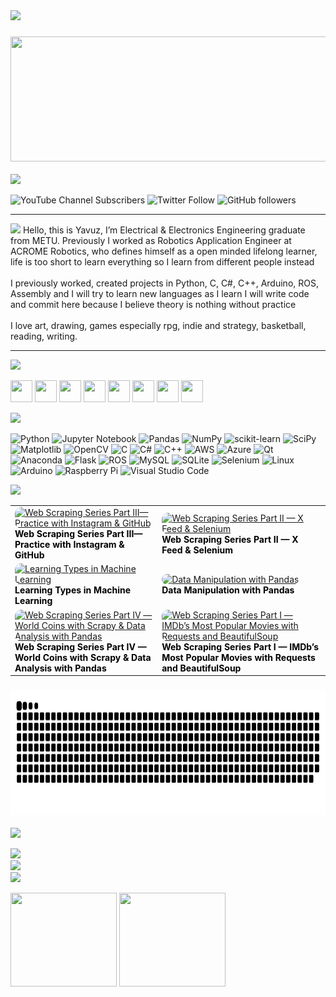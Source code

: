 <img src="https://capsule-render.vercel.app/api?type=waving&color=30:DA3068,80:14469F&height=250&section=header&text=Hello%20There👋&animation=fadeIn&fontSize=90" />

### <img src="https://media.giphy.com/media/pIMlKqgdZgvo4/giphy.gif" height="200px" width="850px">
[![](https://visitcount.itsvg.in/api?id=yavuzCodiin&icon=9&color=6)](https://visitcount.itsvg.in) 

![YouTube Channel Subscribers](https://img.shields.io/youtube/channel/subscribers/UC-P2F9D65eXks4ORF1sFO1Q?logoColor=%DA3068CE&style=social) ![Twitter Follow](https://img.shields.io/twitter/follow/yavuz_ertugrull?logoColor=%2322FAAB&style=social) ![GitHub followers](https://img.shields.io/github/followers/yavuzCodiin?logoColor=%23CD6B00&style=social) 

---
<img src="https://capsule-render.vercel.app/api?type=rect&color=30:D7B8F3,80:B8B8F3&height=180&section=header&text=🤖About%20Me&fontSize=90" />
Hello, this is Yavuz, I’m Electrical & Electronics Engineering graduate from METU. Previously I worked as Robotics Application Engineer at ACROME Robotics, who defines himself as a open minded lifelong learner, life is too short to learn everything so I learn from different people instead<br><br>I previously worked, created projects in Python, C, C#, C++, Arduino, ROS, Assembly and I will try to learn new languages as I learn I will write code and commit here because I believe theory is nothing without practice<br><br>I love art, drawing, games especially rpg, indie and strategy, basketball, reading, writing.


---
<img src="https://capsule-render.vercel.app/api?type=rect&color=30:00C1D0,80:0A0F44&height=180&section=header&text=🌐Socials&fontSize=90" />

[<img src="https://img.icons8.com/external-fauzidea-gradient-fauzidea/344/external-website-online-learning-fauzidea-gradient-fauzidea-2.png" height="35" width="35px">](https://yavuzertugrul.com/) 
[<img src="https://img.icons8.com/nolan/344/steam--v1.png" height="35px" width="35px">](https://steamcommunity.com/profiles/76561198094163565/)
[<img src="https://img.icons8.com/nolan/344/twitter-squared.png" height="35px" width="35px">](https://twitter.com/yavuz_ertugrull)
[<img src="https://img.icons8.com/nolan/344/instagram-new.png" height="35px" width="35px">](https://www.instagram.com/yavuz_ertugrull/)
[<img src="https://img.icons8.com/nolan/344/linkedin.png" height="35px" width="35px">](https://www.linkedin.com/in/yavuz-ertu%C4%9Frul123/)
[<img src="https://img.icons8.com/nolan/344/reddit.png" height="35px" width="35px">](https://www.reddit.com/user/TheBigBadA_I)
[<img src="https://img.icons8.com/nolan/344/youtube-squared.png" height="35px" width="35px">](https://www.youtube.com/channel/UC-P2F9D65eXks4ORF1sFO1Q)
[<img src="https://img.icons8.com/nolan/344/headphones.png" height="35px" width="35px">](https://www.youtube.com/watch?v=35UImtLx8N4&list=PLLNrGtVmTmatsOIngvxS3UEHUzgZFgzc_)


<img src="https://capsule-render.vercel.app/api?type=rect&color=30:DAFF7D,80:B2EE9B&height=180&section=header&text=💻Tech%20Stack&fontSize=90" />

![Python](https://img.shields.io/badge/python-3670A0?style=for-the-badge&logo=python&logoColor=ffdd54) ![Jupyter Notebook](https://img.shields.io/badge/jupyter-%23FA0F00.svg?style=for-the-badge&logo=jupyter&logoColor=white) ![Pandas](https://img.shields.io/badge/pandas-%23150458.svg?style=for-the-badge&logo=pandas&logoColor=white) ![NumPy](https://img.shields.io/badge/numpy-%23013243.svg?style=for-the-badge&logo=numpy&logoColor=white) ![scikit-learn](https://img.shields.io/badge/scikit--learn-%23F7931E.svg?style=for-the-badge&logo=scikit-learn&logoColor=white) ![SciPy](https://img.shields.io/badge/SciPy-%230C55A5.svg?style=for-the-badge&logo=scipy&logoColor=%white) ![Matplotlib](https://img.shields.io/badge/Matplotlib-%23ffffff.svg?style=for-the-badge&logo=Matplotlib&logoColor=black) ![OpenCV](https://img.shields.io/badge/opencv-%23white.svg?style=for-the-badge&logo=opencv&logoColor=white)
![C](https://img.shields.io/badge/c-%2300599C.svg?style=for-the-badge&logo=c&logoColor=white) ![C#](https://img.shields.io/badge/c%23-%23239120.svg?style=for-the-badge&logo=csharp&logoColor=white) ![C++](https://img.shields.io/badge/c++-%2300599C.svg?style=for-the-badge&logo=c%2B%2B&logoColor=white) ![AWS](https://img.shields.io/badge/AWS-%23FF9900.svg?style=for-the-badge&logo=amazon-aws&logoColor=white) ![Azure](https://img.shields.io/badge/azure-%230072C6.svg?style=for-the-badge&logo=microsoftazure&logoColor=white) ![Qt](https://img.shields.io/badge/Qt-%23217346.svg?style=for-the-badge&logo=Qt&logoColor=white) ![Anaconda](https://img.shields.io/badge/Anaconda-%2344A833.svg?style=for-the-badge&logo=anaconda&logoColor=white) ![Flask](https://img.shields.io/badge/flask-%23000.svg?style=for-the-badge&logo=flask&logoColor=white) ![ROS](https://img.shields.io/badge/ros-%230A0FF9.svg?style=for-the-badge&logo=ros&logoColor=white) ![MySQL](https://img.shields.io/badge/mysql-%2300f.svg?style=for-the-badge&logo=mysql&logoColor=white) ![SQLite](https://img.shields.io/badge/sqlite-%2307405e.svg?style=for-the-badge&logo=sqlite&logoColor=white) ![Selenium](https://img.shields.io/badge/-selenium-%43B02A?style=for-the-badge&logo=selenium&logoColor=white) ![Linux](https://img.shields.io/badge/Linux-FCC624?style=for-the-badge&logo=linux&logoColor=black) ![Arduino](https://img.shields.io/badge/-Arduino-00979D?style=for-the-badge&logo=Arduino&logoColor=white) ![Raspberry Pi](https://img.shields.io/badge/-RaspberryPi-C51A4A?style=for-the-badge&logo=Raspberry-Pi) ![Visual Studio Code](https://img.shields.io/badge/Visual%20Studio%20Code-0078d7.svg?style=for-the-badge&logo=visual-studio-code&logoColor=white)

<img src="https://capsule-render.vercel.app/api?type=rect&color=30:350068,80:FF6978&height=180&section=header&text=%20✍️Recent%20Posts&fontSize=90" />

<table>
  <!-- ... previous rows ... -->
  <tr>
    <td>
      <a target="_blank" href="https://levelup.gitconnected.com/web-scraping-series-part-iii-practice-with-instagram-github-99359590198f">
        <img src="https://miro.medium.com/v2/resize:fit:1100/format:webp/1*2N1fMWzXoi2HHAdkCD-evw.png" alt="Web Scraping Series Part III— Practice with Instagram & GitHub" width="100px" style="border-radius: 10px;">
      </a>
      <br>
      <a target="_blank" href="https://levelup.gitconnected.com/web-scraping-series-part-iii-practice-with-instagram-github-99359590198f" style="text-decoration: none; color: #000;">
        <b>Web Scraping Series Part III— Practice with Instagram & GitHub</b>
      </a>
    </td>
    <td>
      <a target="_blank" href="https://levelup.gitconnected.com/web-scraping-series-part-ii-x-feed-selenium-c10ceb4b1a12">
        <img src="https://miro.medium.com/v2/resize:fit:1100/format:webp/1*wrPw23NO1dk0EqOzla9d-g.png" alt="Web Scraping Series Part II — X Feed & Selenium" width="100px" style="border-radius: 10px;">
      </a>
      <br>
      <a target="_blank" href="https://levelup.gitconnected.com/web-scraping-series-part-ii-x-feed-selenium-c10ceb4b1a12" style="text-decoration: none; color: #000;">
        <b>Web Scraping Series Part II — X Feed & Selenium</b>
      </a>
    </td>
  </tr>
  <tr>
    <td>
      <a target="_blank" href="https://yavuzertugrul.medium.com/learning-types-in-machine-learning-3754fc3da961">
        <img src="https://miro.medium.com/v2/resize:fit:4800/format:webp/0*_tRQvrOetkIkkUxs" alt="Learning Types in Machine Learning" width="100px" style="border-radius: 10px;">
      </a>
      <br>
      <a target="_blank" href="https://yavuzertugrul.medium.com/learning-types-in-machine-learning-3754fc3da961" style="text-decoration: none; color: #000;">
        <b>Learning Types in Machine Learning</b>
      </a>
    </td>
    <td>
      <a target="_blank" href="https://medium.com/gitconnected/data-manipulation-with-pandas-d1be327c1096">
        <img src="https://miro.medium.com/v2/resize:fit:640/format:webp/1*neODT6lH3pGLCu0N4r_bCA.gif" alt="Data Manipulation with Pandas" width="100px" style="border-radius: 10px;">
      </a>
      <br>
      <a target="_blank" href="https://medium.com/gitconnected/data-manipulation-with-pandas-d1be327c1096" style="text-decoration: none; color: #000;">
        <b>Data Manipulation with Pandas</b>
      </a>
    </td>
  </tr>
  <tr>
    <td>
      <a target="_blank" href="https://levelup.gitconnected.com/web-scraping-series-part-iv-world-coins-with-scrapy-data-analysis-with-pandas-6222bb8d6aa7">
        <img src="https://miro.medium.com/v2/resize:fit:1400/format:webp/0*8FYCRVnfPlhGw_bD" alt="Web Scraping Series Part IV — World Coins with Scrapy & Data Analysis with Pandas" width="100px" style="border-radius: 10px;">
      </a>
      <br>
      <a target="_blank" href="https://levelup.gitconnected.com/web-scraping-series-part-iv-world-coins-with-scrapy-data-analysis-with-pandas-6222bb8d6aa7" style="text-decoration: none; color: #000;">
        <b>Web Scraping Series Part IV — World Coins with Scrapy & Data Analysis with Pandas</b>
      </a>
    </td>
    <td>
      <a target="_blank" href="https://levelup.gitconnected.com/web-scraping-series-part-i-imdbs-most-popular-movies-with-requests-and-beautifulsoup-19dfcc0f524a">
        <img src="https://miro.medium.com/v2/resize:fit:4800/format:webp/1*Mq13-M2iWlOs6L2ZTJQFnw.png" alt="Web Scraping Series Part I — IMDb’s Most Popular Movies with Requests and BeautifulSoup" width="100px" style="border-radius: 10px;">
      </a>
      <br>
      <a target="_blank" href="https://levelup.gitconnected.com/web-scraping-series-part-i-imdbs-most-popular-movies-with-requests-and-beautifulsoup-19dfcc0f524a" style="text-decoration: none; color: #000;">
        <b>Web Scraping Series Part I — IMDb’s Most Popular Movies with Requests and BeautifulSoup</b>
      </a>
    </td>
  </tr>
</table>

### <img src="https://raw.githubusercontent.com/Platane/snk/output/github-contribution-grid-snake.svg" height="200px" width="1050px">
<img src="https://capsule-render.vercel.app/api?type=rect&color=30:91F1EF,80:FFD5E0&height=180&section=header&text=📊GitHub%20Stats&fontSize=90" />

![](https://github-readme-stats.vercel.app/api?username=yavuzCodiin&show_icons=true&theme=radical)<br/>
![](https://github-readme-streak-stats.herokuapp.com/?user=yavuzCodiin&theme=radical&hide_border=false)<br/>
![](https://github-readme-stats.vercel.app/api/top-langs/?username=yavuzCodiin&theme=radical&hide_border=false&include_all_commits=true&count_private=true&layout=compact)

<img src="https://gist.githubusercontent.com/terkelg/cbb2a0e0e1c3ea4414a6c3257ef22de9/raw/e2cd082c5aac5235c679b5b1ad7fd891a730d9f9/Left%2520Brain.gif" height="150px" width="170px"> <img src="https://gist.githubusercontent.com/terkelg/3c8178b314317c8cc13528bee8d722dc/raw/c0db106882c05e34ca008349f70641c12359ab70/Right%2520Brain.gif" height="150px" width="170px">
